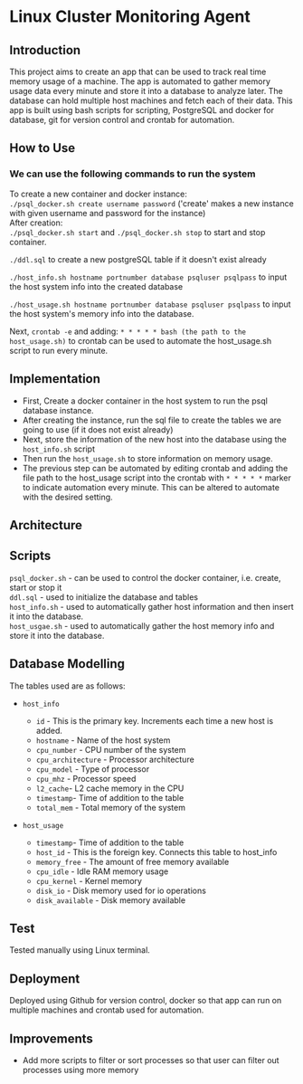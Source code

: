 # Linux Cluster Monitoring Agent

## Introduction
This project aims to create an app that can be used to track real time memory usage of a machine. The app is automated to gather memory usage data every minute and store it into a database to analyze later. The database can hold multiple host machines and fetch each of their data. This app is built using bash scripts for scripting, PostgreSQL and docker for database, git for version control and crontab for automation.  

## How to Use
### We can use the following commands to run the system
To create a new container and docker instance:\
`./psql_docker.sh create username password`
('create' makes a new instance with given username and password for the instance)
\
After creation:\
`./psql_docker.sh start` and `./psql_docker.sh stop` to start and stop container.

`./ddl.sql` to create a new postgreSQL table if it doesn't exist already

`./host_info.sh hostname portnumber database psqluser psqlpass` to input the host system info into the created database

`./host_usage.sh hostname portnumber database psqluser psqlpass` to input the host system's memory info into the database.

Next, `crontab -e` and adding: `* * * * * bash (the path to the host_usage.sh)` to crontab can be used to automate the host_usage.sh script to run every minute.

## Implementation

- First, Create a docker container in the host system to run the psql database instance.
- After creating the instance, run the sql file to create the tables we are going to use (if it does not exist already)
- Next, store the information of the new host into the database using the `host_info.sh` script
- Then run the `host_usage.sh` to store information on memory usage. 
- The previous step can be automated by editing crontab and adding the file path to the host_usage script into the crontab with `* * * * *` marker to indicate automation every minute. This can be altered to automate with the desired setting.


## Architecture

## Scripts

`psql_docker.sh` - can be used to control the docker container, i.e. create, start or stop it\
`ddl.sql` - used to initialize the database and tables\
`host_info.sh` - used to automatically gather host information and then insert it into the database.\
`host_usgae.sh` - used to automatically gather the host memory info and store it into the database.

## Database Modelling

The tables used are as follows:

- `host_info`
  - `id` - This is the primary key. Increments each time a new host is added.
  - `hostname` - Name of the host system
  - `cpu_number` - CPU number of the system
  - `cpu_architecture` - Processor architecture
  - `cpu_model` - Type of processor
  - `cpu_mhz` - Processor speed
  - `l2_cache`- L2 cache memory in the CPU
  - `timestamp`- Time of addition to the table 
  - `total_mem` - Total memory of the system


- `host_usage`
    - `timestamp`- Time of addition to the table
    - `host_id` - This is the foreign key. Connects this table to host_info
    - `memory_free` - The amount of free memory available
    - `cpu_idle` - Idle RAM memory usage
    - `cpu_kernel` - Kernel memory 
    - `disk_io` - Disk memory used for io operations
    - `disk_available` - Disk memory available
    
## Test

Tested manually using Linux terminal.

## Deployment

Deployed using Github for version control, docker so that app can run on multiple machines and crontab used for automation.
## Improvements
- Add more scripts to filter or sort processes so that user can filter out processes using more memory